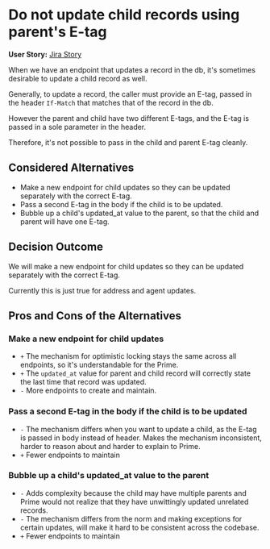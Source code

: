 # Do not update child records using parent's E-tag

**User Story:** [Jira Story](https://dp3.atlassian.net/browse/MB-2566)

When we have an endpoint that updates a record in the db, it's sometimes desirable to update a child record as well.

Generally, to update a record, the caller must provide an E-tag, passed in the header `If-Match` that matches that of the record in the db.

However the parent and child have two different E-tags, and the E-tag is passed in a sole parameter in the header.

Therefore, it's not possible to pass in the child and parent E-tag cleanly.

## Considered Alternatives

* Make a new endpoint for child updates so they can be updated separately with the correct E-tag.
* Pass a second E-tag in the body if the child is to be updated.
* Bubble up a child's updated_at value to the parent, so that the child and parent will have one E-tag.

## Decision Outcome

We will make a new endpoint for child updates so they can be updated separately with the correct E-tag.

Currently this is just true for address and agent updates.

## Pros and Cons of the Alternatives

### Make a new endpoint for child updates

* `+` The mechanism for optimistic locking stays the same across all endpoints, so it's understandable for the Prime.
* `+` The `updated_at` value for parent and child record will correctly state the last time that record was updated.
* `-` More endpoints to create and maintain.

### Pass a second E-tag in the body if the child is to be updated

* `-` The mechanism differs when you want to update a child, as the E-tag is passed in body instead of header. Makes the mechanism inconsistent, harder to reason about and harder to explain to Prime.
* `+` Fewer endpoints to maintain

### Bubble up a child's updated_at value to the parent

* `-` Adds complexity because the child may have multiple parents and Prime would not realize that they have unwittingly updated unrelated records.
* `-` The mechanism differs from the norm and making exceptions for certain updates, will make it hard to be consistent across the codebase.
* `+` Fewer endpoints to maintain

